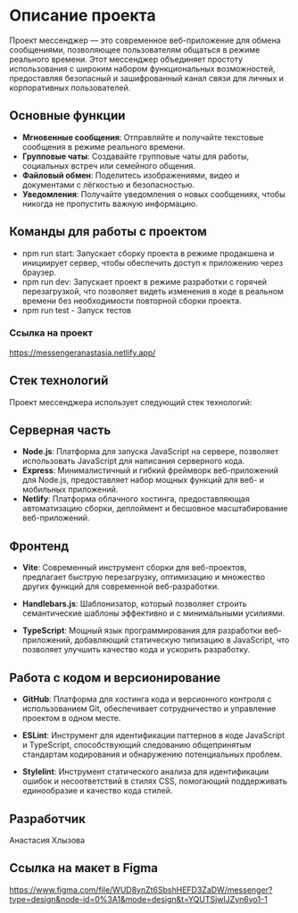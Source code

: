 
# Описание проекта

Проект мессенджер — это современное веб-приложение для обмена сообщениями, позволяющее пользователям общаться в режиме реального времени. Этот мессенджер объединяет простоту использования с широким набором функциональных возможностей, предоставляя безопасный и зашифрованный канал связи для личных и корпоративных пользователей.

## Основные функции

- **Мгновенные сообщения**: Отправляйте и получайте текстовые сообщения в режиме реального времени.
- **Групповые чаты**: Создавайте групповые чаты для работы, социальных встреч или семейного общения.
- **Файловый обмен**: Поделитесь изображениями, видео и документами с лёгкостью и безопасностью.
- **Уведомления**: Получайте уведомления о новых сообщениях, чтобы никогда не пропустить важную информацию.

## Команды для работы с проектом

- npm run start: Запускает сборку проекта в режиме продакшена и инициирует сервер, чтобы обеспечить доступ к приложению через браузер.
- npm run dev: Запускает проект в режиме разработки с горячей перезагрузкой, что позволяет видеть изменения в коде в реальном времени без необходимости повторной сборки проекта.
- npm run test - Запуск тестов

### Ссылка на проект

https://messengeranastasia.netlify.app/

## Стек технологий

Проект мессенджера использует следующий стек технологий:

## Серверная часть

- **Node.js**: Платформа для запуска JavaScript на сервере, позволяет использовать JavaScript для написания серверного кода.
- **Express**: Минималистичный и гибкий фреймворк веб-приложений для Node.js, предоставляет набор мощных функций для веб- и мобильных приложений.
- **Netlify**: Платформа облачного хостинга, предоставляющая автоматизацию сборки, деплоймент и бесшовное масштабирование веб-приложений.

## Фронтенд

- **Vite**: Современный инструмент сборки для веб-проектов, предлагает быструю перезагрузку, оптимизацию и множество других функций для современной веб-разработки.
- **Handlebars.js**: Шаблонизатор, который позволяет строить семантические шаблоны эффективно и с минимальными усилиями.

- **TypeScript**: Мощный язык программирования для разработки веб-приложений, добавляющий статическую типизацию в JavaScript, что позволяет улучшить качество кода и ускорить разработку.

## Работа с кодом и версионирование

- **GitHub**: Платформа для хостинга кода и версионного контроля с использованием Git, обеспечивает сотрудничество и управление проектом в одном месте.

- **ESLint**: Инструмент для идентификации
паттернов в коде JavaScript и TypeScript, способствующий следованию общепринятым стандартам кодирования и обнаружению потенциальных проблем.

- **Stylelint**: Инструмент статического анализа для идентификации ошибок и несоответствий в стилях CSS, помогающий поддерживать единообразие и качество кода стилей.

## Разработчик

Анастасия Хлызова 

## Ссылка на макет в Figma

https://www.figma.com/file/WUD8ynZt6SbshHEFD3ZaDW/messenger?type=design&node-id=0%3A1&mode=design&t=YQUTSjwIJZyn6yo1-1



